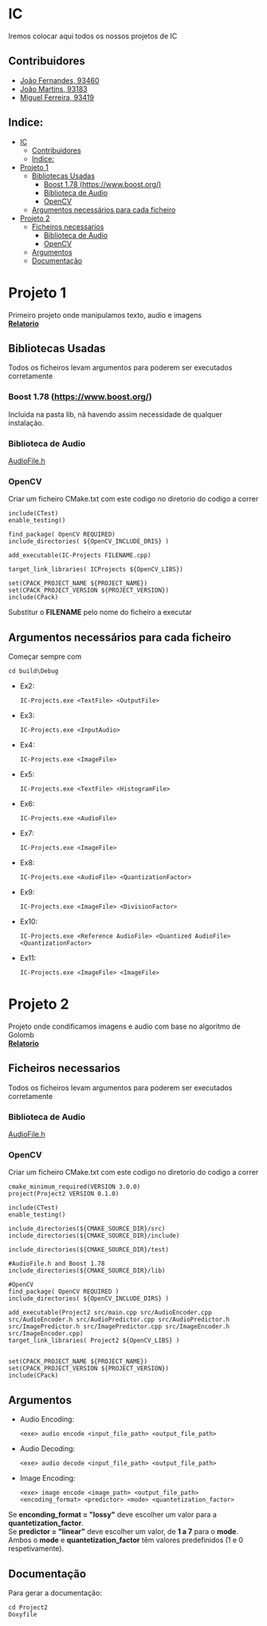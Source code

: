 # IC
Iremos colocar aqui todos os nossos projetos de IC

## Contribuidores
- [João Fernandes, 93460](https://github.com/GilFernandes2000)
- [João Martins, 93183](https://github.com/jfngsea)
- [Miguel Ferreira, 93419](https://github.com/mgLTF)
  
## Indice:
- [IC](#ic)
  - [Contribuidores](#contribuidores)
  - [Indice:](#indice)
- [Projeto 1](#projeto-1)
  - [Bibliotecas Usadas](#bibliotecas-usadas)
    - [Boost 1.78 (https://www.boost.org/)](#boost-178-httpswwwboostorg)
    - [Biblioteca de Audio](#biblioteca-de-audio)
    - [OpenCV](#opencv)
  - [Argumentos necessários para cada ficheiro](#argumentos-necessários-para-cada-ficheiro)
- [Projeto 2](#projeto-2)
  - [Ficheiros necessarios](#ficheiros-necessarios)
    - [Biblioteca de Audio](#biblioteca-de-audio-1)
    - [OpenCV](#opencv-1)
  - [Argumentos](#argumentos)
  - [Documentação](#documentação)

# Projeto 1
Primeiro projeto onde manipulamos texto, audio e imagens \
[**Relatorio**](https://github.com/GilFernandes2000/IC-projects/blob/main/Project1/Project1_IC.pdf)  


## Bibliotecas Usadas
Todos os ficheiros levam argumentos para poderem ser executados corretamente
### Boost 1.78 (https://www.boost.org/)
Incluida na pasta lib, nã havendo assim necessidade de qualquer instalação.

### Biblioteca de Audio

[AudioFile.h](https://github.com/GilFernandes2000/IC-projects/blob/main/Project1/AudioFile.h)

### OpenCV
Criar um ficheiro CMake.txt com este codigo no diretorio do codigo a correr 
````
include(CTest)
enable_testing()

find_package( OpenCV REQUIRED)
include_directories( ${OpenCV_INCLUDE_DRIS} )

add_executable(IC-Projects FILENAME.cpp) 

target_link_libraries( ICProjects ${OpenCV_LIBS})

set(CPACK_PROJECT_NAME ${PROJECT_NAME})
set(CPACK_PROJECT_VERSION ${PROJECT_VERSION})
include(CPack)
````
Substitur o **FILENAME** pelo nome do ficheiro a executar 

## Argumentos necessários para cada ficheiro
Começar sempre com
````
cd build\Debug
````
- Ex2:
  ````
  IC-Projects.exe <TextFile> <OutputFile>
  ````
- Ex3:
  ````
  IC-Projects.exe <InputAudio>
  ````
- Ex4:
  ````
  IC-Projects.exe <ImageFile>
  ````
- Ex5:
  ````
  IC-Projects.exe <TextFile> <HistogramFile>
  ````
- Ex6:
  ````
  IC-Projects.exe <AudioFile>
  ````
- Ex7:
  ````
  IC-Projects.exe <ImageFile>
  ````
- Ex8:
  ````
  IC-Projects.exe <AudioFile> <QuantizationFactor>
  ````
- Ex9:
  ````
  IC-Projects.exe <ImageFile> <DivisionFactor>
  ````
- Ex10:
  ````
  IC-Projects.exe <Reference AudioFile> <Quantized AudioFile> <QuantizationFactor>
  ````
- Ex11:
  ````
  IC-Projects.exe <ImageFile> <ImageFile>
  ````


# Projeto 2
Projeto onde condificamos imagens e audio com base no algoritmo de Golomb\
[**Relatorio**](https://github.com/GilFernandes2000/IC-projects/blob/main/Project1/Project1_IC.pdf)  


## Ficheiros necessarios
Todos os ficheiros levam argumentos para poderem ser executados corretamente
### Biblioteca de Audio

[AudioFile.h](https://github.com/GilFernandes2000/IC-projects/blob/main/Project1/AudioFile.h)



### OpenCV
Criar um ficheiro CMake.txt com este codigo no diretorio do codigo a correr


````
cmake_minimum_required(VERSION 3.0.0)
project(Project2 VERSION 0.1.0)

include(CTest)
enable_testing()

include_directories(${CMAKE_SOURCE_DIR}/src)
include_directories(${CMAKE_SOURCE_DIR}/include)

include_directories(${CMAKE_SOURCE_DIR}/test)

#AudioFile.h and Boost 1.78
include_directories(${CMAKE_SOURCE_DIR}/lib)

#OpenCV
find_package( OpenCV REQUIRED )
include_directories( ${OpenCV_INCLUDE_DIRS} )

add_executable(Project2 src/main.cpp src/AudioEncoder.cpp src/AudioEncoder.h src/AudioPredictor.cpp src/AudioPredictor.h src/ImagePredictor.h src/ImagePredictor.cpp src/ImageEncoder.h src/ImageEncoder.cpp)
target_link_libraries( Project2 ${OpenCV_LIBS} )


set(CPACK_PROJECT_NAME ${PROJECT_NAME})
set(CPACK_PROJECT_VERSION ${PROJECT_VERSION})
include(CPack)
````
## Argumentos 
- Audio Encoding:
  ````
  <exe> audio encode <input_file_path> <output_file_path>
  ````
- Audio Decoding:
  ````
  <exe> audio decode <input_file_path> <output_file_path>
  ````
- Image Encoding:
  ````
  <exe> image encode <image_path> <output_file_path> <encoding_format> <predictor> <mode> <quantetization_factor>
  ````
Se **enconding_format = "lossy"** deve escolher um valor para a **quantetization_factor**. \
Se **predictor = "linear"** deve escolher um valor, de **1 a 7** para o **mode**. \
Ambos o **mode** e **quantetization_factor** têm valores predefinidos (1 e 0 respetivamente).

## Documentação
Para gerar a documentação:
````
cd Project2
Doxyfile
````